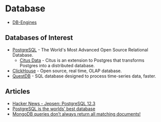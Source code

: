 # Database

* [DB-Engines](https://db-engines.com/en/)

## Databases of Interest

* [PostgreSQL](https://www.postgresql.org/) - The World's Most Advanced Open Source Relational Database.
  * [Citus Data](https://www.citusdata.com/) - Citus is an extension to Postgres that transforms Postgres into a distributed database.
* [ClickHouse](https://clickhouse.tech/) - Open source, real time, OLAP database.
* [QuestDB](https://github.com/questdb/questdb) - SQL database designed to process time-series data, faster.

## Articles

* [Hacker News - Jepsen: PostgreSQL 12.3](https://news.ycombinator.com/item?id=23498781)
* [PostgreSQL is the worlds’ best database](https://www.2ndquadrant.com/en/blog/postgresql-is-the-worlds-best-database/)
* [MongoDB queries don’t always return all matching documents!](https://blog.meteor.com/mongodb-queries-dont-always-return-all-matching-documents-654b6594a827)
